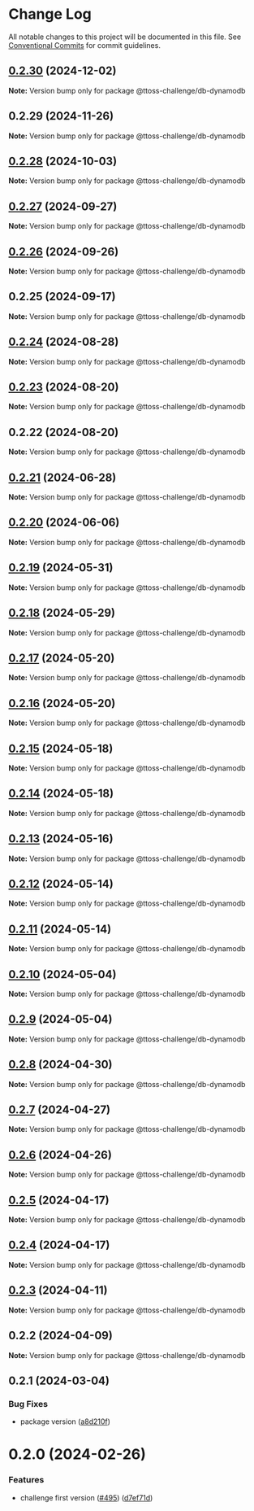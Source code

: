 # Change Log

All notable changes to this project will be documented in this file.
See [Conventional Commits](https://conventionalcommits.org) for commit guidelines.

## [0.2.30](https://github.com/ttoss/ttoss/compare/@ttoss-challenge/db-dynamodb@0.2.29...@ttoss-challenge/db-dynamodb@0.2.30) (2024-12-02)

**Note:** Version bump only for package @ttoss-challenge/db-dynamodb

## 0.2.29 (2024-11-26)

**Note:** Version bump only for package @ttoss-challenge/db-dynamodb

## [0.2.28](https://github.com/ttoss/ttoss/compare/@ttoss-challenge/db-dynamodb@0.2.27...@ttoss-challenge/db-dynamodb@0.2.28) (2024-10-03)

**Note:** Version bump only for package @ttoss-challenge/db-dynamodb

## [0.2.27](https://github.com/ttoss/ttoss/compare/@ttoss-challenge/db-dynamodb@0.2.26...@ttoss-challenge/db-dynamodb@0.2.27) (2024-09-27)

**Note:** Version bump only for package @ttoss-challenge/db-dynamodb

## [0.2.26](https://github.com/ttoss/ttoss/compare/@ttoss-challenge/db-dynamodb@0.2.25...@ttoss-challenge/db-dynamodb@0.2.26) (2024-09-26)

**Note:** Version bump only for package @ttoss-challenge/db-dynamodb

## 0.2.25 (2024-09-17)

**Note:** Version bump only for package @ttoss-challenge/db-dynamodb

## [0.2.24](https://github.com/ttoss/ttoss/compare/@ttoss-challenge/db-dynamodb@0.2.23...@ttoss-challenge/db-dynamodb@0.2.24) (2024-08-28)

**Note:** Version bump only for package @ttoss-challenge/db-dynamodb

## [0.2.23](https://github.com/ttoss/ttoss/compare/@ttoss-challenge/db-dynamodb@0.2.22...@ttoss-challenge/db-dynamodb@0.2.23) (2024-08-20)

**Note:** Version bump only for package @ttoss-challenge/db-dynamodb

## 0.2.22 (2024-08-20)

**Note:** Version bump only for package @ttoss-challenge/db-dynamodb

## [0.2.21](https://github.com/ttoss/ttoss/compare/@ttoss-challenge/db-dynamodb@0.2.20...@ttoss-challenge/db-dynamodb@0.2.21) (2024-06-28)

**Note:** Version bump only for package @ttoss-challenge/db-dynamodb

## [0.2.20](https://github.com/ttoss/ttoss/compare/@ttoss-challenge/db-dynamodb@0.2.19...@ttoss-challenge/db-dynamodb@0.2.20) (2024-06-06)

**Note:** Version bump only for package @ttoss-challenge/db-dynamodb

## [0.2.19](https://github.com/ttoss/ttoss/compare/@ttoss-challenge/db-dynamodb@0.2.18...@ttoss-challenge/db-dynamodb@0.2.19) (2024-05-31)

**Note:** Version bump only for package @ttoss-challenge/db-dynamodb

## [0.2.18](https://github.com/ttoss/ttoss/compare/@ttoss-challenge/db-dynamodb@0.2.17...@ttoss-challenge/db-dynamodb@0.2.18) (2024-05-29)

**Note:** Version bump only for package @ttoss-challenge/db-dynamodb

## [0.2.17](https://github.com/ttoss/ttoss/compare/@ttoss-challenge/db-dynamodb@0.2.16...@ttoss-challenge/db-dynamodb@0.2.17) (2024-05-20)

**Note:** Version bump only for package @ttoss-challenge/db-dynamodb

## [0.2.16](https://github.com/ttoss/ttoss/compare/@ttoss-challenge/db-dynamodb@0.2.15...@ttoss-challenge/db-dynamodb@0.2.16) (2024-05-20)

**Note:** Version bump only for package @ttoss-challenge/db-dynamodb

## [0.2.15](https://github.com/ttoss/ttoss/compare/@ttoss-challenge/db-dynamodb@0.2.14...@ttoss-challenge/db-dynamodb@0.2.15) (2024-05-18)

**Note:** Version bump only for package @ttoss-challenge/db-dynamodb

## [0.2.14](https://github.com/ttoss/ttoss/compare/@ttoss-challenge/db-dynamodb@0.2.13...@ttoss-challenge/db-dynamodb@0.2.14) (2024-05-18)

**Note:** Version bump only for package @ttoss-challenge/db-dynamodb

## [0.2.13](https://github.com/ttoss/ttoss/compare/@ttoss-challenge/db-dynamodb@0.2.12...@ttoss-challenge/db-dynamodb@0.2.13) (2024-05-16)

**Note:** Version bump only for package @ttoss-challenge/db-dynamodb

## [0.2.12](https://github.com/ttoss/ttoss/compare/@ttoss-challenge/db-dynamodb@0.2.11...@ttoss-challenge/db-dynamodb@0.2.12) (2024-05-14)

**Note:** Version bump only for package @ttoss-challenge/db-dynamodb

## [0.2.11](https://github.com/ttoss/ttoss/compare/@ttoss-challenge/db-dynamodb@0.2.10...@ttoss-challenge/db-dynamodb@0.2.11) (2024-05-14)

**Note:** Version bump only for package @ttoss-challenge/db-dynamodb

## [0.2.10](https://github.com/ttoss/ttoss/compare/@ttoss-challenge/db-dynamodb@0.2.9...@ttoss-challenge/db-dynamodb@0.2.10) (2024-05-04)

**Note:** Version bump only for package @ttoss-challenge/db-dynamodb

## [0.2.9](https://github.com/ttoss/ttoss/compare/@ttoss-challenge/db-dynamodb@0.2.8...@ttoss-challenge/db-dynamodb@0.2.9) (2024-05-04)

**Note:** Version bump only for package @ttoss-challenge/db-dynamodb

## [0.2.8](https://github.com/ttoss/ttoss/compare/@ttoss-challenge/db-dynamodb@0.2.7...@ttoss-challenge/db-dynamodb@0.2.8) (2024-04-30)

**Note:** Version bump only for package @ttoss-challenge/db-dynamodb

## [0.2.7](https://github.com/ttoss/ttoss/compare/@ttoss-challenge/db-dynamodb@0.2.6...@ttoss-challenge/db-dynamodb@0.2.7) (2024-04-27)

**Note:** Version bump only for package @ttoss-challenge/db-dynamodb

## [0.2.6](https://github.com/ttoss/ttoss/compare/@ttoss-challenge/db-dynamodb@0.2.5...@ttoss-challenge/db-dynamodb@0.2.6) (2024-04-26)

**Note:** Version bump only for package @ttoss-challenge/db-dynamodb

## [0.2.5](https://github.com/ttoss/ttoss/compare/@ttoss-challenge/db-dynamodb@0.2.4...@ttoss-challenge/db-dynamodb@0.2.5) (2024-04-17)

**Note:** Version bump only for package @ttoss-challenge/db-dynamodb

## [0.2.4](https://github.com/ttoss/ttoss/compare/@ttoss-challenge/db-dynamodb@0.2.3...@ttoss-challenge/db-dynamodb@0.2.4) (2024-04-17)

**Note:** Version bump only for package @ttoss-challenge/db-dynamodb

## [0.2.3](https://github.com/ttoss/ttoss/compare/@ttoss-challenge/db-dynamodb@0.2.2...@ttoss-challenge/db-dynamodb@0.2.3) (2024-04-11)

**Note:** Version bump only for package @ttoss-challenge/db-dynamodb

## 0.2.2 (2024-04-09)

**Note:** Version bump only for package @ttoss-challenge/db-dynamodb

## 0.2.1 (2024-03-04)

### Bug Fixes

- package version ([a8d210f](https://github.com/ttoss/ttoss/commit/a8d210f13bb82501e31c58002749ee270cd37e65))

# 0.2.0 (2024-02-26)

### Features

- challenge first version ([#495](https://github.com/ttoss/ttoss/issues/495)) ([d7ef71d](https://github.com/ttoss/ttoss/commit/d7ef71d0605910d46710d572ce022d627e17d8cd))
